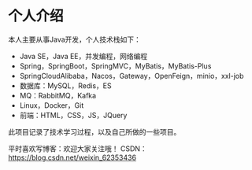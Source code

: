 #  个人介绍

本人主要从事Java开发，个人技术栈如下：

+ Java SE，Java EE，并发编程，网络编程
+ Spring，SpringBoot，SpringMVC，MyBatis，MyBatis-Plus
+ SpringCloudAlibaba，Nacos，Gateway，OpenFeign，minio，xxl-job
+ 数据库：MySQL，Redis，ES
+ MQ：RabbitMQ，Kafka
+ Linux，Docker，Git
+ 前端：HTML，CSS，JS，JQuery

此项目记录了技术学习过程，以及自己所做的一些项目。

平时喜欢写博客：欢迎大家关注哦！ CSDN：https://blog.csdn.net/weixin_62353436